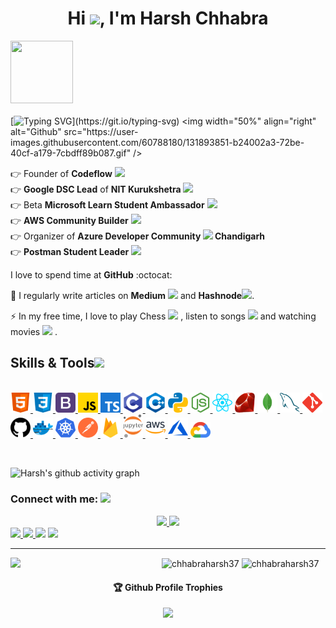 <h4 align="center"> 
  
<h1 align="center">Hi <img src="https://github.com/TheDudeThatCode/TheDudeThatCode/blob/master/Assets/Hi.gif" width="29px"/>, I'm Harsh Chhabra </h1>
 
 
<img src="https://github.com/raghavk16/raghavk16/blob/master/octo.gif" width="100px" height="100px"></img> <br><br>
[![Typing SVG](http://readme-typing-svg.herokuapp.com?color=F71E11&lines=Just+a+codderrr%2C+love+to+do+DevREL...)](https://git.io/typing-svg)
  <img width="50%" align="right" alt="Github" src="https://user-images.githubusercontent.com/60788180/131893851-b24002a3-72be-40cf-a179-7cbdff89b087.gif" />
 
👉 Founder of <strong>Codeflow</strong> <img src="https://user-images.githubusercontent.com/60788180/135982169-6fbbb793-2ebb-4b25-acb1-34e047cbdbe1.png" height="20vh"> <br>
👉 <strong>Google DSC Lead</strong> of <strong>NIT Kurukshetra</strong>  <img src="https://user-images.githubusercontent.com/60788180/135982677-52d33c96-f4e6-41f2-8a24-94f1209ea9ab.png" height="20vh"> <br>
👉 Beta <strong>Microsoft Learn Student Ambassador</strong>  <img src="https://user-images.githubusercontent.com/60788180/135982420-8c5089bc-dbb6-4ec6-b153-83480a5d16df.png" height="20vh"> <br>
👉 <strong>AWS Community Builder</strong>  <img src="https://user-images.githubusercontent.com/60788180/130677864-6ddb2ead-aa48-473e-ba37-16d30bf180dc.jpg" height="20vh"> <br>
👉 Organizer of <strong>Azure Developer Community <img src="https://user-images.githubusercontent.com/60788180/134799779-419078d6-22e8-42d2-9495-af874d5418e8.png" height="20vh"> Chandigarh</strong><br>
👉 <strong>Postman Student Leader</strong> <img src="https://user-images.githubusercontent.com/60788180/135982544-db6af1e5-e6a1-40f3-b65f-412d522b3e9c.png" height="20vh"> 

I love to spend time at <strong>GitHub</strong> :octocat:

📝 I regularly write articles on <strong>Medium</strong>  <img src="https://user-images.githubusercontent.com/60788180/135983391-b2d912f0-33f0-4171-a443-39ae4b4377fe.png" height="20vh"> 
 and <strong>Hashnode</strong><img src="https://user-images.githubusercontent.com/60788180/136014628-53c729ab-afd6-4a74-a77b-5264552d6346.png" height="20vh">.

⚡ In my free time, I love to play Chess  <img src="https://user-images.githubusercontent.com/60788180/135985361-906ee48f-7fc7-497a-b7c1-919eb18a0fbe.png" height="20vh"> 
, listen to songs  <img src="https://user-images.githubusercontent.com/60788180/135985541-d572f662-f333-4013-9c19-e3352bedc9eb.png" height="20vh"> and watching movies <img src="https://user-images.githubusercontent.com/60788180/135986076-f848297d-d004-4b6e-955d-377e619758be.png" height="20vh"> 
. </h4><br>

<p><h2> Skills & Tools<img src = "https://media2.giphy.com/media/QssGEmpkyEOhBCb7e1/giphy.gif?cid=ecf05e47a0n3gi1bfqntqmob8g9aid1oyj2wr3ds3mg700bl&rid=giphy.gif" width = 32px> </h2><br>
<a href= https://github.com/chhabraharsh37?tab=repositories&q=&type=&language=html&sort= > <img width ='32px' src ='html.svg'> </a>
<a href= https://github.com/chhabraharsh37?tab=repositories&q=&type=&language=css&sort= > <img width ='32px' src ='css.svg'> </a>
<a href= https://github.com/chhabraharsh37?tab=repositories&q=&type=&language=bootstrap&sort= > <img width ='32px' src ='bootstrap.svg'> </a>
<a href= https://github.com/chhabraharsh37?tab=repositories&q=&type=&language=javascript&sort= > <img width ='32px' src ='javascript.svg'> </a>
<a href= https://github.com/chhabraharsh37?tab=repositories&q=&type=&language=typescript&sort= > <img width ='32px' src ='typescript.svg'> </a>
<a href= https://github.com/chhabraharsh37?tab=repositories&q=&type=&language=c&sort= > <img width ='32px' src ='c.svg'> </a>
<a href= https://github.com/chhabraharsh37?tab=repositories&q=&type=&language=cpp&sort= > <img width ='32px' src ='cpp.svg'> </a>
<a href= https://github.com/chhabraharsh37?tab=repositories&q=&type=&language=python&sort= > <img width ='32px' src ='python.svg'> </a>
<a href= https://github.com/chhabraharsh37?tab=repositories&q=&type=&language=nodejs&sort= > <img width ='32px' src ='nodejs.svg'> </a>
<a href= https://github.com/chhabraharsh37?tab=repositories&q=&type=&language=reactjs&sort= > <img width ='32px' src ='reactjs.svg'> </a>
<a href= https://github.com/chhabraharsh37?tab=repositories&q=&type=&language=ruby&sort= > <img width ='32px' src ='ruby.svg'> </a>
<a href= "https://www.mongodb.com"/> <img width ='32px' src ='mongodb.svg'> </a>
<a href= "https://www.mysql.com/"> <img width ='32px' src ='mysql.svg'> </a>
<a href= "https://git-scm.com/"> <img width ='32px' src ='git.svg'> </a>
<a href= "https://github.com/chhabraharsh37"> <img width ='32px' src ='github.svg'> </a>
<a href= "https://www.docker.com"> <img width ='32px' src ='docker.svg'> </a>
<a href= "https://kubernetes.io"> <img width ='32px' src ='kubernetes.svg'> </a>
<a href= "https://www.postman.com/chhabraharsh37"> <img width ='32px' src ='postman.svg'> </a>
<a href= "https://firebase.google.com/"> <img width ='32px' src ='firebase.svg'> </a>
<a href= https://github.com/chhabraharsh37?tab=repositories&q=&type=&language=jupyternotebook&sort= > <img width ='32px' src ='jupyter.svg'> </a>
<a href= "https://aws.amazon.com"> <img width ='32px' src ='aws.svg'> </a>
<a href= "https://azure.microsoft.com"> <img width ='32px' src ='azure.svg'> </a>
<a href= "https://cloud.google.com"> <img width ='32px' src ='googlecloud.svg'> </a></p>

<br>


![Harsh's github activity graph](https://activity-graph.herokuapp.com/graph?username=chhabraharsh37&theme=dracula)

<h3 align="left">Connect with me: <img src='https://raw.githubusercontent.com/ShahriarShafin/ShahriarShafin/main/Assets/handshake.gif' width="100px"></h3>
<p align="left">
<div class="footer" id="top3">
  <center> 
   <a href="https://www.linkedin.com/in/harshchhabra" class="pics"><img src="https://user-images.githubusercontent.com/60788180/135883394-c050e4b5-5406-4ee0-a0f2-73ac5ee98bcc.png" height="36vh">  </a>
   <a href="https://github.com/chhabraharsh37" class="pics"> <img src="https://user-images.githubusercontent.com/60788180/135883062-eade9732-9534-4171-8525-889575870c3f.png" height="36vh"></center></a>
    <a href="https://www.twitter.com/chhabraharsh37" class="pics"><img src="https://user-images.githubusercontent.com/60788180/130677206-0f4a593f-a3a8-4d65-ab70-49c86ece5ce2.png" height="36vh">  </a>
    <a href="https://www.instagram.com/chhabraharsh37" class="pics"><img src="https://user-images.githubusercontent.com/60788180/130677056-e5bbca80-5b36-4a67-a22c-a7ed7305eddc.png" height="36vh">  </a>
   <a href="https://www.youtube.com/c/Codefloworg" class="pics"><img src="https://user-images.githubusercontent.com/60788180/135883303-359d5809-e6cc-464f-8a72-7fd8fe678a0e.png" height="36vh"></a>
     <a href="https://mail.google.com/mail/?view=cm&fs=1&tf=1&to=chhabraharsh37@gmail.com" class="pics"><img src="https://user-images.githubusercontent.com/60788180/135883777-873f068c-607a-43f9-9ce6-f16a530bd377.png" height="36vh"></a>
  
  </div>
</p>

<hr/>
<img align="left" width="48%" src='https://github-readme-stats.vercel.app/api?username=chhabraharsh37&show_icons=true&theme=radical&count_private=true'/>
</p>
<img align="center" width="48%" src="https://github-readme-streak-stats.herokuapp.com/?user=chhabraharsh37&count_private=true&theme=radical" alt="chhabraharsh37" />
 <img align="center" width="40%" src="https://github-readme-stats.vercel.app/api/top-langs/?username=chhabraharsh37&count_private=true&theme=radical&layout=compact" alt="chhabraharsh37" />
 
 
<p align="center"> 
 
 

<div align="center">
  <h4>🏆 Github Profile Trophies</h4>
  <a href="https://github.com/ryo-ma/github-profile-trophy">
   <img src="https://github-profile-trophy.vercel.app/?username=chhabraharsh37&theme=monokai&row=1&no-frame=true&no-bg=true/">
  </a>
</div>
